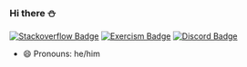 ### Hi there ⛄

[![Stackoverflow Badge](https://img.shields.io/badge/-syohey-9cf?style=logo=stackoverflow?style=flat-square&logo=stackoverflow&link=https://stackoverflow.com/users/4909849/syohey&color=fef9ef&logoColor=red)](https://stackoverflow.com/users/4909849/syohey) [![Exercism Badge](https://img.shields.io/badge/-sjinno-9cf?style=logo=exercism?style=flat-square&logo=exercism&link=https://exercism.org/profiles/sjinno&color=fef9ef&logoColor=black)](https://exercism.org/profiles/sjinno) [![Discord Badge](https://img.shields.io/badge/-tomodachi-9cf?style=logo=discord?style=flat-square&logo=discord&link=https://discord.gg/A54eTAcf&color=fef9ef&logoColor=4a4e69)](https://discord.gg/U9vpTRGZ)

- 😄 Pronouns: he/him

<!--
<center>
  <table style="border: none;">
    <tr style="border: none;">
        <td style="border: none;"><img width="512px" align="left" src="https://github-readme-stats.vercel.app/api?username=sjinno&&show_icons=true&title_color=24292e&icon_color=f66a0a&text_color=005cc5&bg_color=fafbfc" alt="Shohei's Github Stats"></td>
        <td style="border: none;"><img width="512px" align="right" src="https://github-readme-stats.vercel.app/api/top-langs/?username=sjinno&hide=html&layout=compact&show_icons=true&title_color=24292e&icon_color=f66a0a&text_color=005cc5&bg_color=fafbfc" /></td>
    </tr>
  </table>
</center>
-->
